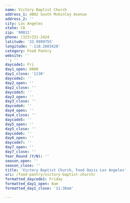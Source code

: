 ```yaml
---
name: Victory Baptist Church
address_1: 4802 South McKinley Avenue
address_2: ''
city: Los Angeles
state: CA
zip: '90011'
phone: (323)231-2424
latitude: '33.9999755'
longitude: '-118.2603428'
category: Food Pantry
website: ''
'': ''
daycode1: Fri
day1_open: 0800
day1_close: '1130'
daycode2: ''
day2_open: ''
day2_close: ''
daycode3: ''
day3_open: ''
day3_close: ''
daycode4: ''
day4_open: ''
day4_close: ''
daycode5: ''
day5_open: ''
day5_close: ''
daycode6: ''
day6_open: ''
daycode7: ''
day7_open: ''
day7_close: ''
Year_Round (Y/N): ''
season_open: ''
season_close: ''
title: 'Victory Baptist Church, Food Oasis Los Angeles'
uri: /food-pantry/victory-baptist-church/
formatted_daycode1: Friday
formatted_day1_open: 8am
formatted_day1_close: '11:30am'

---
```

